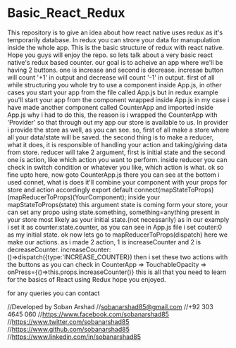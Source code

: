 # Basic_React_Redux
This repository is to give an idea about how react native uses redux as it's temporarily database. In redux you can strore your data for manupulation inside the whole app. This is the basic structure of redux with react native. Hope you guys will enjoy the repo.
so lets talk about a very basic react native's redux based counter.
our goal is to acheive an app where we'll be having 2 buttons.
one is increase and second is decrease.
incresae button will count '+1' in output and decrease will count '-1' in output.
first of all while structuring you whole try to use a component inside App.js, in other cases you start your app from the file called App.js but in redux example you'll start your app from the component wrapped inside App.js
in my case i have made another component called CounterApp and imported inside App.js
why i had to do this, the reason is i wrapped the CounterApp with 'Provider' so that through out my app our store is available to us.
In provider i provide the store as well, as you can see.
so, first of all make a store where all your data/state will be saved.
the second thing is to make a reducer, what it does, it is responsible of handling your action and taking/giving data from store.
reducer will take 2 argument, first is initial state and the second one is action, like which action you want to perform.
inside reducer you can check in switch condition or whatever you like, which action is what.
ok so fine upto here,
now goto CounterApp.js
there you can see at the bottom
i used connet, what is does it'll combine your component with your props for store and action accordingly
export default connect(mapStateToProps)(mapReducerToProps)(YourComponent);
inside your mapStateToProps(state) this argument state is coming form your store, 
your can set any propo using state.something, something=anything present in your store most likely as your initial state.(not necessarily)
as in our examply i set it as counter:state.counter, as you can see in App.js file i set couter:0 as my initial state.
ok now lets go to mapReducerToProps(dispatch) here we make our actions. as i made 2 action, 1 is increaseCounter and 2 is decreaseCounter.
increaseCounter:()=>dispatch({type:'INCREASE_COUNTER})
then i set these two actions with the buttons as you can check in CounterApp => TouchableOpacity => onPress={()=>this.props.increaseCounter()}
this is all that you need to learn for the basics of React using Redux
hope you enjoyed.

for any queries you can contact

//Developed by Soban Arshad
  //sobanarshad85@gmail.com
  //+92 303 4645 060
  //https://www.facebook.com/sobanarshad85
  //https://www.twitter.com/sobanarshad85
  //https://www.github.com/sobanarshad85
  //https://www.linkedin.com/in/sobanarshad85
